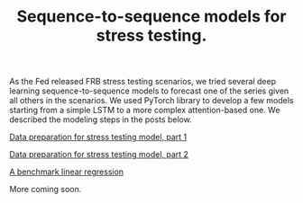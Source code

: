 <header>

# Sequence-to-sequence models for stress testing.

</header>

As the Fed released FRB stress testing scenarios, we tried several deep learning sequence-to-sequence models to forecast one of the series given all others in the scenarios. We used PyTorch library to develop a few models starting from a simple LSTM to a more complex attention-based one. We described the modeling steps in the posts below.

<a href="_posts/2024-03-01-data-preparation-for-stress-testing-model-part-1.md">Data preparation for stress testing model, part 1</a>

<a href="_posts/2024-03-01-data-preparation-for-stress-testing-model-part-2.md">Data preparation for stress testing model, part 2</a>

<a href="_posts/2024-03-21-benchmark-linear-regression-for-stress-testing.md">A benchmark linear regression</a>

More coming soon.
